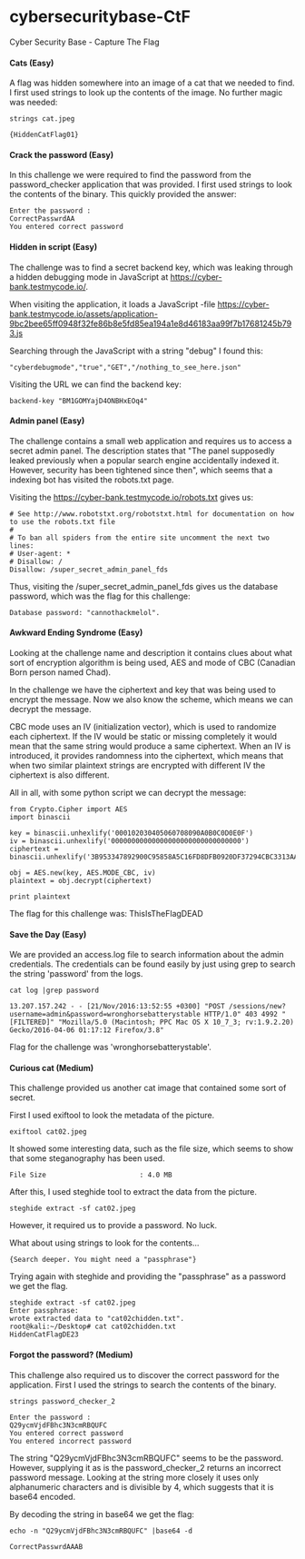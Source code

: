# cybersecuritybase-CtF
Cyber Security Base - Capture The Flag

#### Cats (Easy)

A flag was hidden somewhere into an image of a cat that we needed to find. I first used strings to look up the contents of the image. No further magic was needed:

    strings cat.jpeg
      
    {HiddenCatFlag01}

#### Crack the password (Easy)

In this challenge we were required to find the password from the password_checker application that was provided. I first used strings to look the contents of the binary. This quickly provided the answer:

    Enter the password :
    CorrectPasswrdAA
    You entered correct password
    
#### Hidden in script (Easy)

The challenge was to find a secret backend key, which was leaking through a hidden debugging mode in JavaScript at https://cyber-bank.testmycode.io/.

When visiting the application, it loads a JavaScript -file https://cyber-bank.testmycode.io/assets/application-9bc2bee65ff0948f32fe86b8e5fd85ea194a1e8d46183aa99f7b17681245b793.js

Searching through the JavaScript with a string "debug" I found this: 

    "cyberdebugmode","true","GET","/nothing_to_see_here.json"
    
Visiting the URL we can find the backend key:

    backend-key	"BM1GOMYajD4ONBHxEOq4"
    
#### Admin panel (Easy)

The challenge contains a small web application and requires us to access a secret admin panel. The description states that "The panel supposedly leaked previously when a popular search engine accidentally indexed it. However, security has been tightened since then", which seems that a indexing bot has visited the robots.txt page.

Visiting the https://cyber-bank.testmycode.io/robots.txt gives us:

    # See http://www.robotstxt.org/robotstxt.html for documentation on how to use the robots.txt file
    #
    # To ban all spiders from the entire site uncomment the next two lines:
    # User-agent: *
    # Disallow: /
    Disallow: /super_secret_admin_panel_fds


Thus, visiting the /super_secret_admin_panel_fds gives us the database password, which was the flag for this challenge:

    Database password: "cannothackmelol".
    
#### Awkward Ending Syndrome (Easy)

Looking at the challenge name and description it contains clues about what sort of encryption algorithm is being used, AES and mode of CBC (Canadian Born person named Chad).

In the challenge we have the ciphertext and key that was being used to encrypt the message. Now we also know the scheme, which means we can decrypt the message.

CBC mode uses an IV (initialization vector), which is used to randomize each ciphertext. If the IV would be static or missing completely it would mean that the same string would produce a same ciphertext. When an IV is introduced, it provides randomness into the ciphertext, which means that when two similar plaintext strings are encrypted with different IV the ciphertext is also different.

All in all, with some python script we can decrypt the message:

    from Crypto.Cipher import AES
    import binascii

    key = binascii.unhexlify('000102030405060708090A0B0C0D0E0F')
    iv = binascii.unhexlify('00000000000000000000000000000000')
    ciphertext = binascii.unhexlify('3B953347892900C95858A5C16FD8DFB0920DF37294CBC3313AAB85608D32328D')

    obj = AES.new(key, AES.MODE_CBC, iv)
    plaintext = obj.decrypt(ciphertext)

    print plaintext
    
The flag for this challenge was: ThisIsTheFlagDEAD

#### Save the Day (Easy)

We are provided an access.log file to search information about the admin credentials. The credentials can be found easily by just using grep to search the string 'password' from the logs.

    cat log |grep password
    
    13.207.157.242 - - [21/Nov/2016:13:52:55 +0300] "POST /sessions/new?username=admin&password=wronghorsebatterystable HTTP/1.0" 403 4992 "[FILTERED]" "Mozilla/5.0 (Macintosh; PPC Mac OS X 10_7_3; rv:1.9.2.20) Gecko/2016-04-06 01:17:12 Firefox/3.8"
    
Flag for the challenge was 'wronghorsebatterystable'.


#### Curious cat (Medium)

This challenge provided us another cat image that contained some sort of secret.

First I used exiftool to look the metadata of the picture.

    exiftool cat02.jpeg
    
It showed some interesting data, such as the file size, which seems to show that some steganography has been used.  
    
    File Size                       : 4.0 MB

After this, I used steghide tool to extract the data from the picture.

    steghide extract -sf cat02.jpeg
    
However, it required us to provide a password. No luck.

What about using strings to look for the contents...

    {Search deeper. You might need a "passphrase"}
    
Trying again with steghide and providing the "passphrase" as a password we get the flag.

    steghide extract -sf cat02.jpeg 
    Enter passphrase: 
    wrote extracted data to "cat02chidden.txt".
    root@kali:~/Desktop# cat cat02chidden.txt 
    HiddenCatFlagDE23

#### Forgot the password? (Medium)

This challenge also required us to discover the correct password for the application. First I used the strings to search the contents of the binary.

    strings password_checker_2
    
    Enter the password :
    Q29ycmVjdFBhc3N3cmRBQUFC
    You entered correct password
    You entered incorrect password

The string "Q29ycmVjdFBhc3N3cmRBQUFC" seems to be the password. However, supplying it as is the password_checker_2 returns an incorrect password message. Looking at the string more closely it uses only alphanumeric characters and is divisible by 4, which suggests that it is base64 encoded. 

By decoding the string in base64 we get the flag:

    echo -n "Q29ycmVjdFBhc3N3cmRBQUFC" |base64 -d
    
    CorrectPasswrdAAAB
